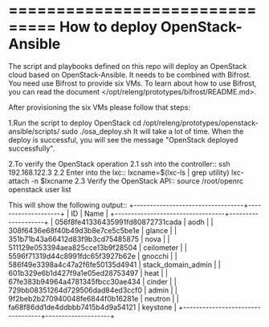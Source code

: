 ===============================
How to deploy OpenStack-Ansible
===============================
The script and playbooks defined on this repo will deploy an OpenStack cloud based on OpenStack-Ansible.
It needs to be combined with Bifrost. You need use Bifrost to provide six VMs. To learn about how to use Bifrost, you can read the document </opt/releng/prototypes/bifrost/README.md>.

After provisioning the six VMs please follow that steps:

1.Run the script to deploy OpenStack
  cd /opt/releng/prototypes/openstack-ansible/scripts/
  sudo ./osa_deploy.sh
It will take a lot of time. When the deploy is successful, you will see the message "OpenStack deployed successfully".

2.To verify the OpenStack operation
  2.1 ssh into the controller::
      ssh 192.168.122.3
  2.2 Enter into the lxc::
      lxcname=$(lxc-ls | grep utility)
      lxc-attach -n $lxcname
  2.3 Verify the OpenStack API::
      source /root/openrc
      openstack user list

This will show the following output::
+----------------------------------+--------------------+
| ID                               | Name               |
+----------------------------------+--------------------+
| 056f8fe41336435991fd80872731cada | aodh               |
| 308f6436e68f40b49d3b8e7ce5c5be1e | glance             |
| 351b71b43a66412d83f9b3cd75485875 | nova               |
| 511129e053394aea825cce13b9f28504 | ceilometer         |
| 5596f71319d44c8991fdc65f3927b62e | gnocchi            |
| 586f49e3398a4c47a2f6fe50135d4941 | stack_domain_admin |
| 601b329e6b1d427f9a1e05ed28753497 | heat               |
| 67fe383b94964a4781345fbcc30ae434 | cinder             |
| 729bb08351264d729506dad84ed3ccf0 | admin              |
| 9f2beb2b270940048fe6844f0b16281e | neutron            |
| fa68f86dd1de4ddbbb7415b4d9a54121 | keystone           |
+----------------------------------+--------------------+
